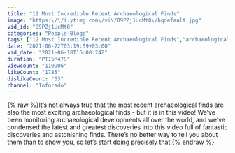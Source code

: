 ```yaml
---
title: "12 Most Incredible Recent Archaeological Finds"
image: "https:\/\/i.ytimg.com\/vi\/O9PZj1UcMt0\/hqdefault.jpg"
vid_id: "O9PZj1UcMt0"
categories: "People-Blogs"
tags: ["12 Most Incredible Recent Archaeological Finds","archaeological finds","archaeological discoveries"]
date: "2021-06-22T03:19:59+03:00"
vid_date: "2021-06-18T16:00:24Z"
duration: "PT15M47S"
viewcount: "110906"
likeCount: "1785"
dislikeCount: "53"
channel: "Inforado"
---
```

{% raw %}It’s not always true that the most recent archaeological finds are also the most exciting archaeological finds - but it is in this video! We’ve been monitoring archaeological developments all over the world, and we’ve condensed the latest and greatest discoveries into this video full of fantastic discoveries and astonishing finds. There’s no better way to tell you about them than to show you, so let’s start doing precisely that.{% endraw %}
